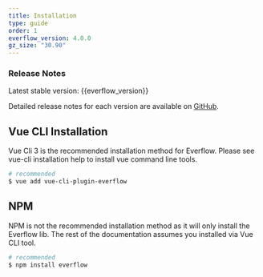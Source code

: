 ```yaml
---
title: Installation
type: guide
order: 1
everflow_version: 4.0.0
gz_size: "30.90"
---
```


### Release Notes

Latest stable version: {{everflow_version}}

Detailed release notes for each version are available on [GitHub](https://github.com/atomhash/everflow/releases).

## Vue CLI Installation

Vue Cli 3 is the recommended installation method for Everflow. Please see vue-cli installation help to install vue command line tools.

``` bash
# recommended
$ vue add vue-cli-plugin-everflow
```

## NPM

NPM is not the recommended installation method as it will only install the Everflow lib. The rest of the documentation assumes you installed via Vue CLI tool.

``` bash
# recommended
$ npm install everflow
```